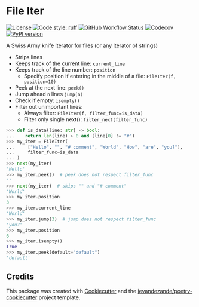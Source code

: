 # File Iter

[![License](https://img.shields.io/github/license/jevandezande/file_iter)](https://github.com/jevandezande/file_iter/blob/master/LICENSE)
[![Code style: ruff](https://img.shields.io/badge/code%20style-ruff-000000.svg)](https://github.com/astral-sh/ruff)
[![GitHub Workflow Status](https://img.shields.io/github/actions/workflow/status/jevandezande/file_iter/test.yml?branch=master&logo=github-actions)](https://github.com/jevandezande/file_iter/actions/)
[![Codecov](https://img.shields.io/codecov/c/github/jevandezande/file_iter)](https://codecov.io/gh/jevandezande/file_iter)
[![PyPI version](https://img.shields.io/pypi/v/file_iter)](https://pypi.python.org/pypi/file_iter/)

A Swiss Army knife iterator for files (or any iterator of strings)

- Strips lines
- Keeps track of the current line: `current_line`
- Keeps track of the line number: `position`
    - Specify position if entering in the middle of a file: `FileIter(f, position=10)`
- Peek at the next line: `peek()`
- Jump ahead `n` lines `jump(n)`
- Check if empty: `isempty()`
- Filter out unimportant lines:
    - Always filter: `FileIter(f, filter_func=is_data)`
    - Filter only single next(): `filter_next(filter_func)`

```python
>>> def is_data(line: str) -> bool:
...    return len(line) > 0 and (line[0] != "#")
>>> my_iter = FileIter(
...     ["Hello", "", "# comment", "World", "How", "are", "you?"],
...     filter_func=is_data
... )
>>> next(my_iter)
'Hello'
>>> my_iter.peek()  # peek does not respect filter_func
''
>>> next(my_iter)  # skips "" and "# comment"
'World'
>>> my_iter.position
3
>>> my_iter.current_line
'World'
>>> my_iter.jump(3)  # jump does not respect filter_func
'you?'
>>> my_iter.position
6
>>> my_iter.isempty()
True
>>> my_iter.peek(default="default")
'default'
```

## Credits
This package was created with [Cookiecutter](https://github.com/audreyr/cookiecutter) and the [jevandezande/poetry-cookiecutter](https://github.com/jevandezande/poetry-cookiecutter) project template.

